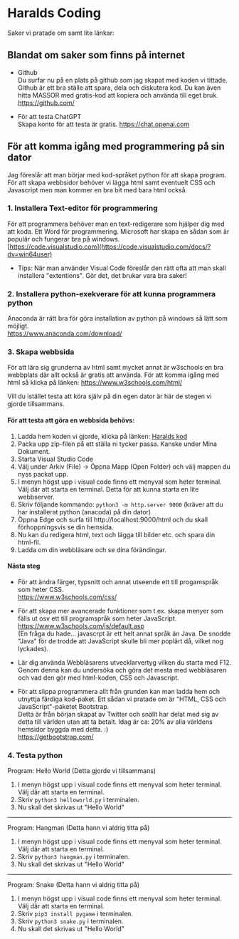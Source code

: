 # Haralds Coding

Saker vi pratade om samt lite länkar:


## Blandat om saker som finns på internet

- Github <br>
Du surfar nu på en plats på github som jag skapat med koden vi tittade.<br />
Github är ett bra ställe att spara, dela och diskutera kod. Du kan även hitta MASSOR med gratis-kod att kopiera och använda till eget bruk. https://github.com/

- För att testa ChatGPT<br />
Skapa konto för att testa är gratis. https://chat.openai.com




## För att komma igång med programmering på sin dator

Jag föreslår att man börjar med kod-språket python för att skapa program. För att skapa webbsidor behöver vi lägga html samt eventuelt CSS och Javascript men man kommer en bra bit med bara html också.

### 1. Installera Text-editor för programmering
För att programmera behöver man en text-redigerare som hjälper dig med att koda. Ett Word för programmering. Microsoft har skapa en sådan som är populär och fungerar bra på windows. <br />
[https://code.visualstudio.com](https://code.visualstudio.com/docs/?dv=win64user)

- Tips:
När man använder Visual Code föreslår den rätt ofta att man skall installera "extentions". Gör det, det brukar vara bra saker!

### 2. Installera python-exekverare för att kunna programmera python
Anaconda är rätt bra för göra installation av python på windows så lätt som möjligt. 
<br />
https://www.anaconda.com/download/


### 3. Skapa webbsida
För att lära sig grunderna av html samt mycket annat är w3schools en bra webbplats där allt också är gratis att använda. För att komma igång med html så klicka på länken: https://www.w3schools.com/html/

Vill du istället testa att köra själv på din egen dator är här de stegen vi gjorde tillsammans.


#### För att testa att göra en webbsida behövs:
1. Ladda hem koden vi gjorde, klicka på länken: [Haralds kod](https://github.com/christianwigren/harald-coding/archive/refs/heads/main.zip)
2. Packa upp zip-filen på ett ställa ni tycker passa. Kanske under Mina Dokument.
3. Starta Visual Studio Code
4. Välj under Arkiv (File) -> Öppna Mapp (Open Folder) och välj mappen du nyss packat upp.
2. I menyn högst upp i visual code finns ett menyval som heter terminal. Välj där att starta en terminal. Detta för att kunna starta en lite webbserver.
3. Skriv följande kommando: `python3 -m http.server 9000`
(kräver att du har installerat python (anacoda) på din dator)
4. Öppna Edge och surfa till http://localhost:9000/html och du skall förhoppningsvis se din hemsida.
5. Nu kan du redigera html, text och lägga till bilder etc. och spara din html-fil.
6. Ladda om din webbläsare och se dina förändingar.


#### Nästa steg
- För att ändra färger, typsnitt och annat utseende ett till progamspråk som heter CSS.<br /> https://www.w3schools.com/css/


- För att skapa mer avancerade funktioner som t.ex. skapa menyer som fälls ut osv ett till programspråk som heter JavaScript.<br />https://www.w3schools.com/js/default.asp
<br />(En fråga du hade... javascrpt är ett helt annat språk än Java. De snodde "Java" för de trodde att JavaScript skulle bli mer poplärt då, vilket nog lyckades).


- Lär dig använda Webbläsarens utvecklarvertyg vilken du starta med F12. Genom denna kan du undersöka och göra det mesta med webbläsaren och vad den gör med html-koden, CSS och Javascript.


- För att slippa programmera allt från grunden kan man ladda hem och utnyttja färdiga kod-paket. Ett sådan vi pratade om är "HTML, CSS och JavaScript"-paketet Bootstrap.<br /> Detta är från början skapat av Twitter och snällt har delat med sig av detta till världen utan att ta betalt. Idag är ca: 20% av alla världens hemsidor byggda med detta. :)<br />
https://getbootstrap.com/ <br />


### 4. Testa python
Program: Hello World (Detta gjorde vi tillsammans)
1. I menyn högst upp i visual code finns ett menyval som heter terminal. Välj där att starta en terminal.
2. Skriv `python3 helloworld.py` i terminalen.
3. Nu skall det skrivas ut "Hello World"
----
Program: Hangman (Detta hann vi aldrig titta på)
1. I menyn högst upp i visual code finns ett menyval som heter terminal. Välj där att starta en terminal.
2. Skriv `python3 hangman.py` i terminalen.
3. Nu skall det skrivas ut "Hello World"
----
Program: Snake (Detta hann vi aldrig titta på)
1. I menyn högst upp i visual code finns ett menyval som heter terminal. Välj där att starta en terminal.
2. Skriv `pip3 install pygame` i terminalen.
2. Skriv `python3 snake.py` i terminalen.
3. Nu skall det skrivas ut "Hello World"